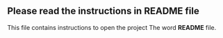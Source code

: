 ## Please read the instructions in README file
 This file  contains instructions to open the project 
 The  word **README** file.